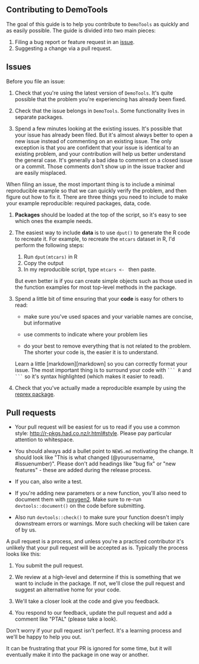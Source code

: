 ## Contributing to DemoTools

The goal of this guide is to help you contribute to `DemoTools` as quickly and as easily possible. The guide is divided into two main pieces:

1. Filing a bug report or feature request in an [issue](https://github.com/timriffe/DemoTools/issues).
1. Suggesting a change via a pull request.

## Issues

Before you file an issue:

1.  Check that you're using the latest version of `DemoTools`. It's quite
    possible that the problem you're experiencing has already been fixed.
    
1.  Check that the issue belongs in `DemoTools`. Some functionality lives in 
    separate packages. 
    
1.  Spend a few minutes looking at the existing issues. It's possible that
    your issue has already been filed. But it's almost always better to open 
    a new issue instead of commenting on an existing issue. The only exception 
    is that you are confident that your issue is identical to an existing 
    problem, and your contribution will help us better understand the general 
    case. It's generally a bad idea to comment on a closed issue or a commit. 
    Those comments don't show up in the issue tracker and are easily misplaced.

When filing an issue, the most important thing is to include a minimal reproducible example so that we can quickly verify the problem, and then figure out how to fix it. There are three things you need to include to make your example reproducible: required packages, data, code.

1.  **Packages** should be loaded at the top of the script, so it's easy to
    see which ones the example needs.

1.  The easiest way to include **data** is to use `dput()` to generate the R code 
    to recreate it. For example, to recreate the `mtcars` dataset in R,
    I'd perform the following steps:
  
       1. Run `dput(mtcars)` in R
       2. Copy the output
       3. In my reproducible script, type `mtcars <- ` then paste.
       
    But even better is if you can create simple objects such as those
    used in the function examples for most top-level methods in the package.
  
1.  Spend a little bit of time ensuring that your **code** is easy for others to
    read:
  
    * make sure you've used spaces and your variable names are concise, but
      informative
  
    * use comments to indicate where your problem lies
  
    * do your best to remove everything that is not related to the problem.  
     The shorter your code is, the easier it is to understand.
     
    Learn a little [markdown][markdown] so you can correctly format your issue.
    The most important thing is to surround your code with ```` ``` R ````
    and ```` ``` ```` so it's syntax highlighted (which makes it easier to 
    read).

1.  Check that you've actually made a reproducible example by using
    the [reprex package](https://github.com/jennybc/reprex).

## Pull requests

*   Your pull request will be easiest for us to read if you use a common
    style: <http://r-pkgs.had.co.nz/r.html#style>. Please pay particular
    attention to whitespace.

*   You should always add a bullet point to `NEWS.md` motivating the change.
    It should look like "This is what changed (@yourusername, #issuenumber)".
    Please don't add headings like "bug fix" or "new features" - these are 
    added during the release process.

*   If you can, also write a test. 

*   If you're adding new parameters or a new function, you'll also need
    to document them with [roxygen2](http://r-pkgs.had.co.nz/man.html).
    Make sure to re-run `devtools::document()` on the code before submitting. 
    
*   Also run `devtools::check()` to make sure your function doesn't imply 
    downstream errors or warnings. More such checking will be taken care of by us.

A pull request is a process, and unless you're a practiced contributor it's unlikely that your pull request will be accepted as is. Typically the process looks like this:

1.  You submit the pull request.

1.  We review at a high-level and determine if this is something that we want
    to include in the package. If not, we'll close the pull request and 
    suggest an alternative home for your code.
    
1.  We'll take a closer look at the code and give you feedback.

1.  You respond to our feedback, update the pull request and add a comment 
    like "PTAL" (please take a look). 

Don't worry if your pull request isn't perfect. It's a learning process and we'll be happy to help you out. 

It can be frustrating that your PR is ignored for some time, but it will eventually make it into 
the package in one way or another.
